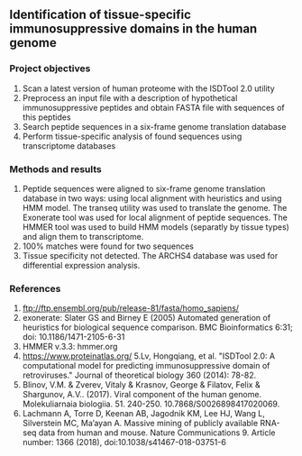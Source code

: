 ## Identification of tissue-specific immunosuppressive domains in the human genome

### Project objectives

1. Scan a latest version of human proteome with the ISDTool 2.0 utility
2. Preprocess an input file with a description of hypothetical immunosuppressive peptides and obtain FASTA file with sequences of this peptides
3. Search peptide sequences in a six-frame genome translation database
4. Perform tissue-specific analysis of found sequences using transcriptome databases

### Methods and results
1. Peptide sequences were aligned to six-frame genome translation database in two ways: using local alignment with heuristics and using HMM model. The transeq utility was used to translate the genome. The Exonerate tool was used for local alignment of peptide sequences. The HMMER tool was used to build HMM models (separatly by tissue types) and align them to transcriptome. 
2. 100% matches were found for two sequences
3. Tissue specificity not detected. The ARCHS4 database was used for differential expression analysis.

### References
1. ftp://ftp.ensembl.org/pub/release-81/fasta/homo_sapiens/
2. exonerate: Slater GS and Birney E (2005) Automated generation of heuristics for biological sequence comparison. BMC Bioinformatics 6:31; doi: 10.1186/1471-2105-6-31
3. HMMER v.3.3: hmmer.org
4. https://www.proteinatlas.org/ 
5.Lv, Hongqiang, et al. "ISDTool 2.0: A computational model for predicting immunosuppressive domain of retroviruses." Journal of theoretical biology 360 (2014): 78-82.
6. Blinov, V.M. & Zverev, Vitaly & Krasnov, George & Filatov, Felix & Shargunov, A.V.. (2017). Viral component of the human genome. Molekuliarnaia biologiia. 51. 240-250. 10.7868/S0026898417020069.
7. Lachmann A, Torre D, Keenan AB, Jagodnik KM, Lee HJ, Wang L, Silverstein MC, Ma’ayan A. Massive mining of publicly available RNA-seq data from human and mouse. Nature Communications 9. Article number: 1366 (2018), doi:10.1038/s41467-018-03751-6
